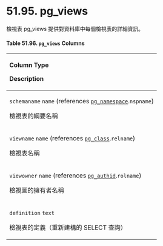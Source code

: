 # 51.95. pg\_views

檢視表 pg\_views 提供對資料庫中每個檢視表的詳細資訊。

#### **Table 51.96. `pg_views` Columns**

<table>
  <thead>
    <tr>
      <th style="text-align:left">
        <p>Column Type</p>
        <p>Description</p>
      </th>
    </tr>
  </thead>
  <tbody>
    <tr>
      <td style="text-align:left">
        <p><code>schemaname</code>  <code>name</code> (references <a href="pg_namespace.md"><code>pg_namespace</code></a>.<code>nspname</code>)</p>
        <p>&#x6AA2;&#x8996;&#x8868;&#x7684;&#x7DB1;&#x8981;&#x540D;&#x7A31;</p>
      </td>
    </tr>
    <tr>
      <td style="text-align:left">
        <p><code>viewname</code>  <code>name</code> (references <a href="pg_class.md"><code>pg_class</code></a>.<code>relname</code>)</p>
        <p>&#x6AA2;&#x8996;&#x8868;&#x540D;&#x7A31;</p>
      </td>
    </tr>
    <tr>
      <td style="text-align:left">
        <p><code>viewowner</code>  <code>name</code> (references <a href="pg_authid.md"><code>pg_authid</code></a>.<code>rolname</code>)</p>
        <p>&#x6AA2;&#x8996;&#x5716;&#x7684;&#x64C1;&#x6709;&#x8005;&#x540D;&#x7A31;</p>
      </td>
    </tr>
    <tr>
      <td style="text-align:left">
        <p><code>definition</code>  <code>text</code>
        </p>
        <p>&#x6AA2;&#x8996;&#x8868;&#x7684;&#x5B9A;&#x7FA9;&#xFF08;&#x91CD;&#x65B0;&#x5EFA;&#x69CB;&#x7684;
          SELECT &#x67E5;&#x8A62;&#xFF09;</p>
      </td>
    </tr>
  </tbody>
</table>


